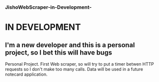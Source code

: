 ### JishoWebScraper-in-Development-

# IN DEVELOPMENT
## I'm a new developer and this is a personal project, so I bet this will have bugs

Personal Project.  First Web scraper, so will try to put a timer betwen HTTP requests so I don't make too many calls.  Data will be used in a future notecard application.
